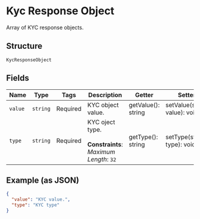
# Kyc Response Object

Array of KYC response objects.

## Structure

`KycResponseObject`

## Fields

| Name | Type | Tags | Description | Getter | Setter |
|  --- | --- | --- | --- | --- | --- |
| `value` | `string` | Required | KYC object value. | getValue(): string | setValue(string value): void |
| `type` | `string` | Required | KYC oject type.<br><br>**Constraints**: *Maximum Length*: `32` | getType(): string | setType(string type): void |

## Example (as JSON)

```json
{
  "value": "KYC value.",
  "type": "KYC type"
}
```

